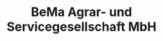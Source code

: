 ---
title: "BeMa Agrar- und Servicegesellschaft MbH"
url: /quickborn/bema-agrar-und-servicegesellschaft-mbh/
shop: Landwirtschaftlich
---